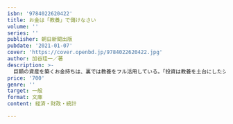 ```yaml
---
isbn: '9784022620422'
title: お金は「教養」で儲けなさい
volume: ''
series: ''
publisher: 朝日新聞出版
pubdate: '2021-01-07'
cover: 'https://cover.openbd.jp/9784022620422.jpg'
author: 加谷珪一／著
description: >-
  巨額の資産を築くお金持ちは、裏では教養をフル活用している。「投資は教養を土台にしたシナリオ勝負」「ＩＴ起業家はなぜ東洋思想にハマるのか」など、教養ブームの中、お金持ち研究の第一人者がまとめる「儲かる教養」の身につけ方。
price: '700'
genre: ''
target: 一般
format: 文庫
content: 経済・財政・統計

---
```

